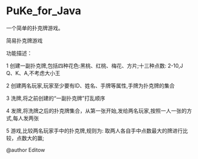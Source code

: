 # PuKe_for_Java
一个简单的扑克牌游戏。


简易扑克牌游戏

功能描述：

 1 创建一副扑克牌,包括四种花色:黑桃、红桃、梅花、方片;十三种点数: 2-10,J Q、K、A,不考虑大小王

 2 创建两名玩家,玩家至少要有ID、姓名、手牌等属性,手牌为扑克牌的集合
 
 3 洗牌,将之前创建的“一副扑克牌”打乱顺序

 4 发牌,将洗牌之后的扑克牌集合，从第一张开始,发给两名玩家,按照一人一张的方式,每人发两张

 5 游戏,比较两名玩家手中的扑克牌,规则为: 取两人各自手中点数最大的牌进行比较，点数大的赢;

 @author Editow
